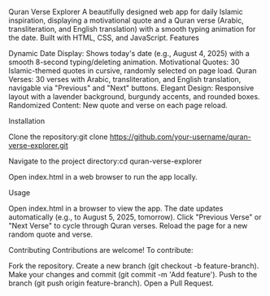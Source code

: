 Quran Verse Explorer
A beautifully designed web app for daily Islamic inspiration, displaying a motivational quote and a Quran verse (Arabic, transliteration, and English translation) with a smooth typing animation for the date. Built with HTML, CSS, and JavaScript.
Features

Dynamic Date Display: Shows today's date (e.g., August 4, 2025) with a smooth 8-second typing/deleting animation.
Motivational Quotes: 30 Islamic-themed quotes in cursive, randomly selected on page load.
Quran Verses: 30 verses with Arabic, transliteration, and English translation, navigable via "Previous" and "Next" buttons.
Elegant Design: Responsive layout with a lavender background, burgundy accents, and rounded boxes.
Randomized Content: New quote and verse on each page reload.

Installation

Clone the repository:git clone https://github.com/your-username/quran-verse-explorer.git


Navigate to the project directory:cd quran-verse-explorer


Open index.html in a web browser to run the app locally.

Usage

Open index.html in a browser to view the app.
The date updates automatically (e.g., to August 5, 2025, tomorrow).
Click "Previous Verse" or "Next Verse" to cycle through Quran verses.
Reload the page for a new random quote and verse.

Contributing
Contributions are welcome! To contribute:

Fork the repository.
Create a new branch (git checkout -b feature-branch).
Make your changes and commit (git commit -m 'Add feature').
Push to the branch (git push origin feature-branch).
Open a Pull Request.

